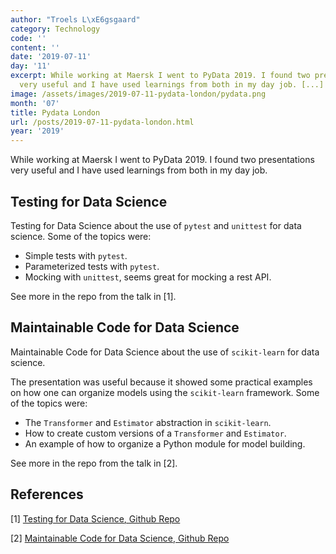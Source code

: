 ```yaml
---
author: "Troels L\xE6gsgaard"
category: Technology
code: ''
content: ''
date: '2019-07-11'
day: '11'
excerpt: While working at Maersk I went to PyData 2019. I found two presentations
  very useful and I have used learnings from both in my day job. [...]
image: /assets/images/2019-07-11-pydata-london/pydata.png
month: '07'
title: Pydata London
url: /posts/2019-07-11-pydata-london.html
year: '2019'
---
```


While working at Maersk I went to PyData 2019. I found two presentations very useful and I have used learnings from both in my day job. <!--more-->

## Testing for Data Science 

Testing for Data Science about the use of `pytest` and `unittest` for data science. Some of the topics were:

- Simple tests with `pytest`.
- Parameterized tests with `pytest`.
- Mocking with `unittest`, seems great for mocking a rest API.

See more in the repo from the talk in [1].

## Maintainable Code for Data Science

Maintainable Code for Data Science about the use of `scikit-learn` for data science. 

The presentation was useful because it showed some practical examples on how one can organize models using the `scikit-learn` framework. Some of the topics were:

- The `Transformer` and `Estimator` abstraction in `scikit-learn`.
- How to create custom versions of a `Transformer` and `Estimator`.
- An example of how to organize a Python module for model building.

See more in the repo from the talk in [2].

## References

[1] [Testing for Data Science, Github Repo](https://github.com/laegsgaardTroels/pydata-testing-for-data-science)

[2] [Maintainable Code for Data Science, Github Repo](https://github.com/laegsgaardTroels/pydata-testing-for-data-science)

